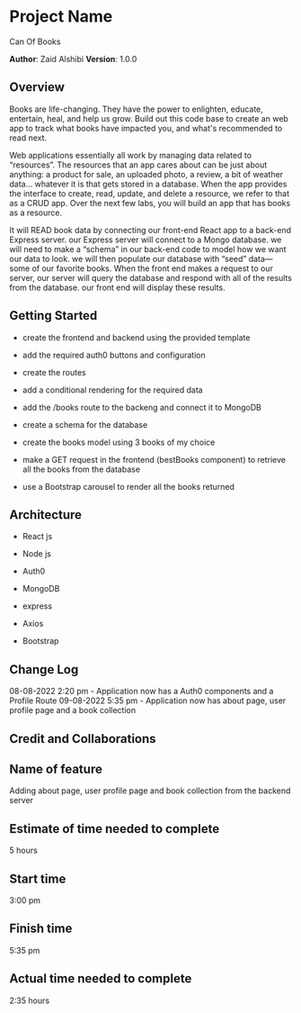 # Project Name

Can Of Books

**Author**: Zaid Alshibi
**Version**: 1.0.0

## Overview

Books are life-changing. They have the power to enlighten, educate, entertain, heal, and help us grow. Build out this code base to create an web app to track what books have impacted you, and what's recommended to read next.

Web applications essentially all work by managing data related to “resources”. The resources that an app cares about can be just about anything: a product for sale, an uploaded photo, a review, a bit of weather data… whatever it is that gets stored in a database. When the app provides the interface to create, read, update, and delete a resource, we refer to that as a CRUD app. Over the next few labs, you will build an app that has books as a resource.

It will READ book data by connecting our front-end React app to a back-end Express server. our Express server will connect to a Mongo database. we will need to make a “schema” in our back-end code to model how we want our data to look. we will then populate our database with “seed” data—some of our favorite books. When the front end makes a request to our server, our server will query the database and respond with all of the results from the database. our front end will display these results.

## Getting Started

- create the frontend and backend using the provided template

- add the required auth0 buttons and configuration

- create the routes

- add a conditional rendering for the required data

- add the /books route to the backeng and connect it to MongoDB

- create a schema for the database

- create the books model using 3 books of my choice

- make a GET request in the frontend (bestBooks component) to retrieve all the books from the database

- use a Bootstrap carousel to render all the books returned

## Architecture

- React js

- Node js

- Auth0

- MongoDB

- express

- Axios

- Bootstrap

## Change Log

08-08-2022 2:20 pm - Application now has a Auth0 components and a Profile Route
09-08-2022 5:35 pm - Application now has about page, user profile page and a book collection

## Credit and Collaborations

## Name of feature

Adding about page, user profile page and book collection from the backend server

## Estimate of time needed to complete

5 hours

## Start time

3:00 pm

## Finish time

5:35 pm

## Actual time needed to complete

2:35 hours
